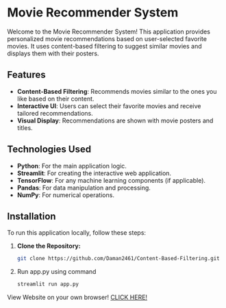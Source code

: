 # Movie Recommender System

Welcome to the Movie Recommender System! This application provides personalized movie recommendations based on user-selected favorite movies. It uses content-based filtering to suggest similar movies and displays them with their posters.

## Features

- **Content-Based Filtering**: Recommends movies similar to the ones you like based on their content.
- **Interactive UI**: Users can select their favorite movies and receive tailored recommendations.
- **Visual Display**: Recommendations are shown with movie posters and titles.

## Technologies Used

- **Python**: For the main application logic.
- **Streamlit**: For creating the interactive web application.
- **TensorFlow**: For any machine learning components (if applicable).
- **Pandas**: For data manipulation and processing.
- **NumPy**: For numerical operations.

## Installation

To run this application locally, follow these steps:

1. **Clone the Repository:**
   ```bash
   git clone https://github.com/Daman2461/Content-Based-Filtering.git

2. Run app.py using command
   ```bash
   streamlit run app.py
View Website on your own browser!
[CLICK HERE!](https://movie-cbf.streamlit.app)
